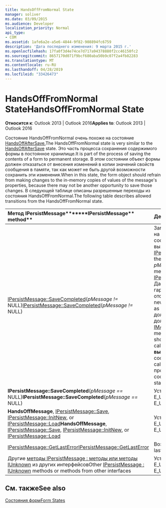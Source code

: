 ```yaml
---
title: HandsOffFromNormal State
manager: soliver
ms.date: 03/09/2015
ms.audience: Developer
localization_priority: Normal
api_type:
- COM
ms.assetid: 1afe6a2e-a5e6-4844-9f82-908894fc6759
description: 'Дата последнего изменения: 9 марта 2015 г.'
ms.openlocfilehash: 17fa0f3d4e74ce7d717a94378880f2cc46150fc2
ms.sourcegitcommit: 8657170d071f9bcf680aba50b9c07f2a4fb82283
ms.translationtype: MT
ms.contentlocale: ru-RU
ms.lasthandoff: 04/28/2019
ms.locfileid: "33426473"
---
```

# <a name="handsofffromnormal-state"></a><span data-ttu-id="a5b36-103">HandsOffFromNormal State</span><span class="sxs-lookup"><span data-stu-id="a5b36-103">HandsOffFromNormal State</span></span>

  
  
<span data-ttu-id="a5b36-104">**Относится к**: Outlook 2013 | Outlook 2016</span><span class="sxs-lookup"><span data-stu-id="a5b36-104">**Applies to**: Outlook 2013 | Outlook 2016</span></span> 
  
<span data-ttu-id="a5b36-105">Состояние HandsOffFromNormal очень похоже на состояние [HandsOffAfterSave.](handsoffaftersave-state.md)</span><span class="sxs-lookup"><span data-stu-id="a5b36-105">The HandsOffFromNormal state is very similar to the [HandsOffAfterSave](handsoffaftersave-state.md) state.</span></span> <span data-ttu-id="a5b36-106">Это часть процесса сохранения содержимого формы в постоянное хранилище.</span><span class="sxs-lookup"><span data-stu-id="a5b36-106">It is part of the process of saving the contents of a form to permanent storage.</span></span> <span data-ttu-id="a5b36-107">В этом состоянии объект формы должен отказаться от внесения изменений в копии значений свойств сообщения в памяти, так как может не быть другой возможности сохранить эти изменения.</span><span class="sxs-lookup"><span data-stu-id="a5b36-107">When in this state, the form object should refrain from making changes to the in-memory copies of values of the message's properties, because there may not be another opportunity to save those changes.</span></span> <span data-ttu-id="a5b36-108">В следующей таблице описаны разрешенные переходы из состояния HandsOffFromNormal.</span><span class="sxs-lookup"><span data-stu-id="a5b36-108">The following table describes allowed transitions from the HandsOffFromNormal state.</span></span> 
  
|<span data-ttu-id="a5b36-109">Метод IPersistMessage\*\*\*</span><span class="sxs-lookup"><span data-stu-id="a5b36-109">\*\*\*\*IPersistMessage\*\* method\*\*</span></span>|<span data-ttu-id="a5b36-110">**Действие**</span><span class="sxs-lookup"><span data-stu-id="a5b36-110">**Action**</span></span>|<span data-ttu-id="a5b36-111">**Новое состояние**</span><span class="sxs-lookup"><span data-stu-id="a5b36-111">**New state**</span></span>|
|:-----|:-----|:-----|
|<span data-ttu-id="a5b36-112">[IPersistMessage::SaveCompleted](ipersistmessage-savecompleted.md)(_pMessage !=_ NULL)</span><span class="sxs-lookup"><span data-stu-id="a5b36-112">[IPersistMessage::SaveCompleted](ipersistmessage-savecompleted.md)(_pMessage !=_ NULL)</span></span>  <br/> |<span data-ttu-id="a5b36-113">Замените сообщение объекта сообщения на _pMessage,_ которое заменяет сообщение, отозванное предыдущим вызовом [IPersistMessage::HandsOffMessage.](ipersistmessage-handsoffmessage.md)</span><span class="sxs-lookup"><span data-stu-id="a5b36-113">Replace the message object's message with  _pMessage_, which is the replacement for the message revoked by the previous call to [IPersistMessage::HandsOffMessage](ipersistmessage-handsoffmessage.md).</span></span> <span data-ttu-id="a5b36-114">Данные в новом сообщении гарантированно будут такие же, как и в отозванных сообщениях.</span><span class="sxs-lookup"><span data-stu-id="a5b36-114">The data in the new message is guaranteed to be the same as in the revoked message.</span></span> <span data-ttu-id="a5b36-115">Сообщение не должно быть помечено как чистое и не должно вызываться после этого вызова [IMAPIViewAdviseSink::OnSaved.](imapiviewadvisesink-onsaved.md)</span><span class="sxs-lookup"><span data-stu-id="a5b36-115">The message should not be marked as clean, nor should [IMAPIViewAdviseSink::OnSaved](imapiviewadvisesink-onsaved.md) be called after this call.</span></span> <span data-ttu-id="a5b36-116">В случае **успешного вызова SaveCompleted** введите состояние [Normal.](normal-state.md)</span><span class="sxs-lookup"><span data-stu-id="a5b36-116">If the **SaveCompleted** call succeeds, enter the [Normal](normal-state.md) state.</span></span> <span data-ttu-id="a5b36-117">В противном случае оставайтесь в состоянии HandsOffFromNormal.</span><span class="sxs-lookup"><span data-stu-id="a5b36-117">Otherwise, stay in the HandsOffFromNormal state.</span></span>  <br/> |<span data-ttu-id="a5b36-118">Normal или HandsOffFromNormal</span><span class="sxs-lookup"><span data-stu-id="a5b36-118">Normal or HandsOffFromNormal</span></span>  <br/> |
|<span data-ttu-id="a5b36-119">**IPersistMessage::SaveCompleted**(_pMessage ==_ NULL)</span><span class="sxs-lookup"><span data-stu-id="a5b36-119">**IPersistMessage::SaveCompleted**(_pMessage ==_ NULL)</span></span>  <br/> |<span data-ttu-id="a5b36-120">Установите для последней ошибки E_UNEXPECTED.</span><span class="sxs-lookup"><span data-stu-id="a5b36-120">Set the last error to E_UNEXPECTED.</span></span>  <br/> |<span data-ttu-id="a5b36-121">HandsOffFromNormal</span><span class="sxs-lookup"><span data-stu-id="a5b36-121">HandsOffFromNormal</span></span>  <br/> |
|<span data-ttu-id="a5b36-122">**HandsOffMessage**, [IPersistMessage::Save](ipersistmessage-save.md), [IPersistMessage::InitNew](ipersistmessage-initnew.md), or [IPersistMessage::Load](ipersistmessage-load.md)</span><span class="sxs-lookup"><span data-stu-id="a5b36-122">**HandsOffMessage**, [IPersistMessage::Save](ipersistmessage-save.md), [IPersistMessage::InitNew](ipersistmessage-initnew.md), or [IPersistMessage::Load](ipersistmessage-load.md)</span></span> <br/> |<span data-ttu-id="a5b36-123">Установите для последней ошибки E_UNEXPECTED.</span><span class="sxs-lookup"><span data-stu-id="a5b36-123">Set the last error to E_UNEXPECTED.</span></span>  <br/> |<span data-ttu-id="a5b36-124">HandsOffFromNormal</span><span class="sxs-lookup"><span data-stu-id="a5b36-124">HandsOffFromNormal</span></span>  <br/> |
|[<span data-ttu-id="a5b36-125">IPersistMessage::GetLastError</span><span class="sxs-lookup"><span data-stu-id="a5b36-125">IPersistMessage::GetLastError</span></span>](ipersistmessage-getlasterror.md) <br/> |<span data-ttu-id="a5b36-126">Возвращает последнюю ошибку.</span><span class="sxs-lookup"><span data-stu-id="a5b36-126">Return the last error.</span></span>  <br/> |<span data-ttu-id="a5b36-127">HandsOffFromNormal</span><span class="sxs-lookup"><span data-stu-id="a5b36-127">HandsOffFromNormal</span></span>  <br/> |
|<span data-ttu-id="a5b36-128">Другие [методы IPersistMessage : методы или методы IUnknown](ipersistmessageiunknown.md) из других интерфейсов</span><span class="sxs-lookup"><span data-stu-id="a5b36-128">Other [IPersistMessage : IUnknown](ipersistmessageiunknown.md) methods or methods from other interfaces</span></span>  <br/> |<span data-ttu-id="a5b36-129">Установите для последней ошибки E_UNEXPECTED.</span><span class="sxs-lookup"><span data-stu-id="a5b36-129">Set the last error to E_UNEXPECTED.</span></span>  <br/> |<span data-ttu-id="a5b36-130">HandsOffFromNormal</span><span class="sxs-lookup"><span data-stu-id="a5b36-130">HandsOffFromNormal</span></span>  <br/> |
   
## <a name="see-also"></a><span data-ttu-id="a5b36-131">См. также</span><span class="sxs-lookup"><span data-stu-id="a5b36-131">See also</span></span>



[<span data-ttu-id="a5b36-132">Состояния форм</span><span class="sxs-lookup"><span data-stu-id="a5b36-132">Form States</span></span>](form-states.md)

